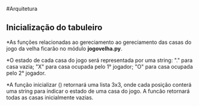 #Arquitetura
## Inicialização do tabuleiro

*As funções relacionadas ao gereciamento ao gereciamento das casas do jogo da velha ficarão
no módulo **jogovelha.py**.

*O estado de cada casa do jogo será representada por uma string: "." para casa
vazia; "X" para casa ocupada pelo 1° jogador; "O" para casa ocupada pelo 2° jogador.

*A função inicializar () retornará uma lista 3x3, onde cada posição conterá uma string para indicar o estado de uma casa do jogo. A funcão retornará todas as casas inicialmente vazias.
